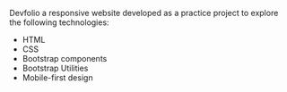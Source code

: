 Devfolio a responsive website developed as a practice project to explore the following technologies:
  *  HTML
  *  CSS
  *  Bootstrap components
  *  Bootstrap Utilities
  *  Mobile-first design

